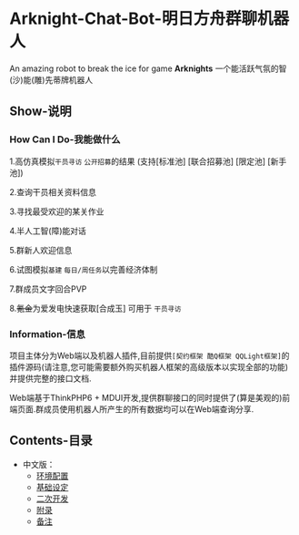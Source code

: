 # Arknight-Chat-Bot-明日方舟群聊机器人
  An amazing robot to break the ice for game **Arknights** 
  一个能活跃气氛的智(沙)能(雕)先蒂牌机器人
  
## Show-说明
### How Can I Do-我能做什么
  1.高仿真模拟`干员寻访` `公开招募`的结果 (支持[标准池] [联合招募池] [限定池] [新手池])

  2.查询干员相关资料信息

  3.寻找最受欢迎的某关作业

  4.半人工智(障)能对话
  
  5.群新人欢迎信息
  
  6.试图模拟`基建` `每日/周任务`以完善经济体制
  
  7.群成员文字回合PVP
  
  8.~~氪金~~为爱发电快速获取[合成玉] 可用于 `干员寻访`
### Information-信息
  项目主体分为Web端以及机器人插件,目前提供`[契约框架 酷Q框架 QQLight框架]`的插件源码(请注意,您可能需要额外购买机器人框架的高级版本以实现全部的功能)并提供完整的接口文档.

  Web端基于ThinkPHP6 + MDUI开发,提供群聊接口的同时提供了(算是美观的)前端页面.群成员使用机器人所产生的所有数据均可以在Web端查询分享.
## Contents-目录
* 中文版：
	* [环境配置](#环境配置-中文)  
	* [基础设定](#基础设定-中文)
	* [二次开发](#二次开发-中文)
	* [附录](#附录-中文)
	* [备注](#备注-中文)

